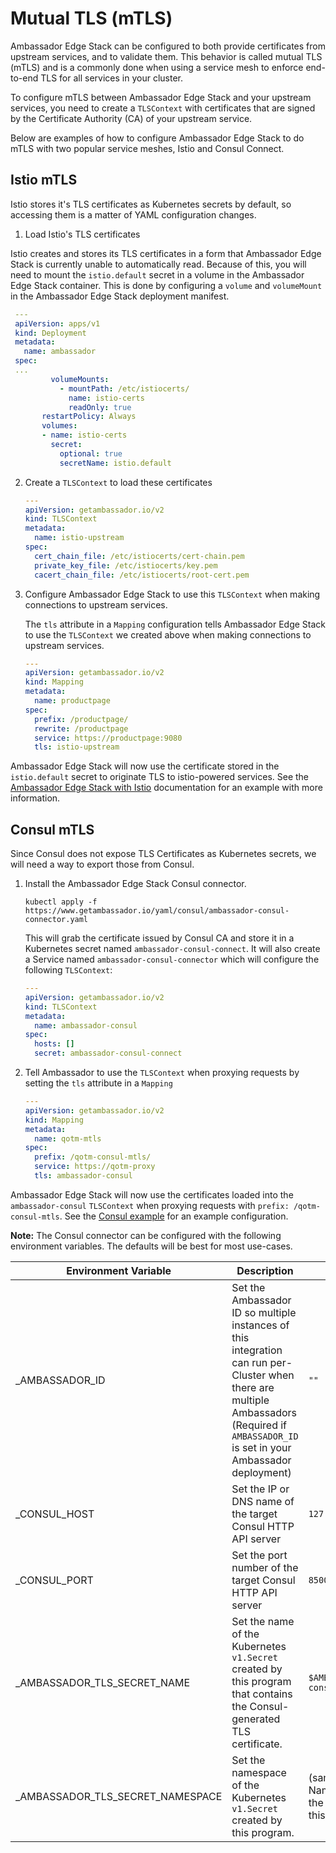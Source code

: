 # Mutual TLS (mTLS)

Ambassador Edge Stack can be configured to both provide certificates from upstream services, and to validate them. This behavior is called mutual TLS (mTLS) and is a commonly done when using a service mesh to enforce end-to-end TLS for all services in your cluster.

To configure mTLS between Ambassador Edge Stack and your upstream services, you need to create a `TLSContext` with certificates that are signed by the Certificate Authority (CA) of your upstream service.

Below are examples of how to configure Ambassador Edge Stack to do mTLS with two popular service meshes, Istio and Consul Connect.

## Istio mTLS

Istio stores it's TLS certificates as Kubernetes secrets by default, so accessing them is a matter of YAML configuration changes.

1. Load Istio's TLS certificates

Istio creates and stores its TLS certificates in a form that Ambassador Edge Stack is currently unable to automatically read. Because of this, you will need to mount the `istio.default` secret in a volume in the Ambassador Edge Stack container. This is done by configuring a `volume` and `volumeMount` in the Ambassador Edge Stack deployment manifest.

   ```yaml
    ---
    apiVersion: apps/v1
    kind: Deployment
    metadata:
      name: ambassador
    spec:
    ...
            volumeMounts:
              - mountPath: /etc/istiocerts/
                name: istio-certs
                readOnly: true
          restartPolicy: Always
          volumes:
          - name: istio-certs
            secret:
              optional: true
              secretName: istio.default
   ```

2. Create a `TLSContext` to load these certificates

   ```yaml
   ---
   apiVersion: getambassador.io/v2
   kind: TLSContext
   metadata:
     name: istio-upstream
   spec:
     cert_chain_file: /etc/istiocerts/cert-chain.pem
     private_key_file: /etc/istiocerts/key.pem
     cacert_chain_file: /etc/istiocerts/root-cert.pem
   ```

3. Configure Ambassador Edge Stack to use this `TLSContext` when making connections to upstream services.

   The `tls` attribute in a `Mapping` configuration tells Ambassador Edge Stack to use the `TLSContext` we created above when making connections to upstream services.

   ```yaml
   ---
   apiVersion: getambassador.io/v2
   kind: Mapping
   metadata:
     name: productpage
   spec:
     prefix: /productpage/
     rewrite: /productpage
     service: https://productpage:9080
     tls: istio-upstream
   ```

Ambassador Edge Stack will now use the certificate stored in the `istio.default` secret to originate TLS to istio-powered services. See the [Ambassador Edge Stack with Istio](../../../user-guide/with-istio#istio-mutual-tls) documentation for an example with more information.

## Consul mTLS

Since Consul does not expose TLS Certificates as Kubernetes secrets, we will need a way to export those from Consul.

1. Install the Ambassador Edge Stack Consul connector.

   ```
   kubectl apply -f https://www.getambassador.io/yaml/consul/ambassador-consul-connector.yaml
   ```

   This will grab the certificate issued by Consul CA and store it in a Kubernetes secret named `ambassador-consul-connect`. It will also create a Service named `ambassador-consul-connector` which will configure the following `TLSContext`:

   ```yaml
   ---
   apiVersion: getambassador.io/v2
   kind: TLSContext
   metadata:
     name: ambassador-consul
   spec:
     hosts: []
     secret: ambassador-consul-connect
   ```

2. Tell Ambassador to use the `TLSContext` when proxying requests by setting the `tls` attribute in a `Mapping`

   ```yaml
   ---
   apiVersion: getambassador.io/v2
   kind: Mapping
   metadata:
     name: qotm-mtls
   spec:
     prefix: /qotm-consul-mtls/
     service: https://qotm-proxy
     tls: ambassador-consul
   ```

Ambassador Edge Stack will now use the certificates loaded into the `ambassador-consul` `TLSContext` when proxying requests with `prefix: /qotm-consul-mtls`. See the [Consul example](../../../user-guide/consul#encrypted-tls) for an example configuration.

**Note:** The Consul connector can be configured with the following environment variables. The defaults will be best for most use-cases.

| Environment Variable | Description | Default |
| -------------------- | ----------- | ------- |
| \_AMBASSADOR\_ID        | Set the Ambassador ID so multiple instances of this integration can run per-Cluster when there are multiple Ambassadors (Required if `AMBASSADOR_ID` is set in your Ambassador deployment) | `""` |
| \_CONSUL\_HOST          | Set the IP or DNS name of the target Consul HTTP API server | `127.0.0.1` |
| \_CONSUL\_PORT          | Set the port number of the target Consul HTTP API server | `8500` |
| \_AMBASSADOR\_TLS\_SECRET\_NAME | Set the name of the Kubernetes `v1.Secret` created by this program that contains the Consul-generated TLS certificate. | `$AMBASSADOR_ID-consul-connect` |
| \_AMBASSADOR\_TLS\_SECRET\_NAMESPACE | Set the namespace of the Kubernetes `v1.Secret` created by this program. | (same Namespace as the Pod running this integration) |
